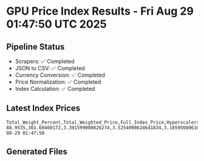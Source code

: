 # GPU Price Index Results - Fri Aug 29 01:47:50 UTC 2025

## Pipeline Status
- Scrapers: ✅ Completed
- JSON to CSV: ✅ Completed
- Currency Conversion: ✅ Completed
- Price Normalization: ✅ Completed
- Index Calculation: ✅ Completed

## Latest Index Prices
```
Total_Weight_Percent,Total_Weighted_Price,Full_Index_Price,Hyperscalers_Only_Price,Non_Hyperscalers_Only_Price,Hyperscaler_Weight,Non_Hyperscaler_Weight,Calculation_Date
88.9535,301.69460172,3.391599000826274,3.5254098624641834,3.1659508961601777,55.84,33.113499999999995,2025-08-29 01:47:50
```

## Generated Files
```
```
